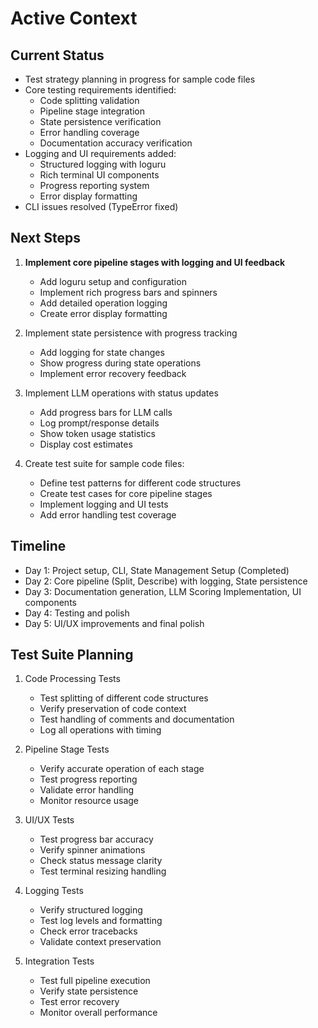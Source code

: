 # Active Context

## Current Status
- Test strategy planning in progress for sample code files
- Core testing requirements identified:
  - Code splitting validation
  - Pipeline stage integration
  - State persistence verification
  - Error handling coverage
  - Documentation accuracy verification
- Logging and UI requirements added:
  - Structured logging with loguru
  - Rich terminal UI components
  - Progress reporting system
  - Error display formatting
- CLI issues resolved (TypeError fixed)

## Next Steps
1. **Implement core pipeline stages with logging and UI feedback**
   - Add loguru setup and configuration
   - Implement rich progress bars and spinners
   - Add detailed operation logging
   - Create error display formatting

2. Implement state persistence with progress tracking
   - Add logging for state changes
   - Show progress during state operations
   - Implement error recovery feedback

3. Implement LLM operations with status updates
   - Add progress bars for LLM calls
   - Log prompt/response details
   - Show token usage statistics
   - Display cost estimates

4. Create test suite for sample code files:
   - Define test patterns for different code structures
   - Create test cases for core pipeline stages
   - Implement logging and UI tests
   - Add error handling test coverage

## Timeline
- Day 1: Project setup, CLI, State Management Setup (Completed)
- Day 2: Core pipeline (Split, Describe) with logging, State persistence
- Day 3: Documentation generation, LLM Scoring Implementation, UI components
- Day 4: Testing and polish
- Day 5: UI/UX improvements and final polish

## Test Suite Planning
1. Code Processing Tests
   - Test splitting of different code structures
   - Verify preservation of code context
   - Test handling of comments and documentation
   - Log all operations with timing

2. Pipeline Stage Tests
   - Verify accurate operation of each stage
   - Test progress reporting
   - Validate error handling
   - Monitor resource usage

3. UI/UX Tests
   - Test progress bar accuracy
   - Verify spinner animations
   - Check status message clarity
   - Test terminal resizing handling

4. Logging Tests
   - Verify structured logging
   - Test log levels and formatting
   - Check error tracebacks
   - Validate context preservation

5. Integration Tests
   - Test full pipeline execution
   - Verify state persistence
   - Test error recovery
   - Monitor overall performance
